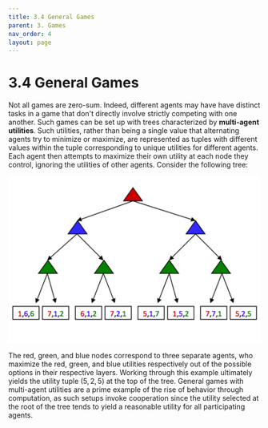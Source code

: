```yaml
---
title: 3.4 General Games
parent: 3. Games
nav_order: 4
layout: page
---
```


# 3.4 General Games

Not all games are zero-sum. Indeed, different agents may have have distinct tasks in a game that don't directly involve strictly competing with one another. Such games can be set up with trees characterized by **multi-agent utilities**. Such utilities, rather than being a single value that alternating agents try to minimize or maximize, are represented as tuples with different values within the tuple corresponding to unique utilities for different agents. Each agent then attempts to maximize their own utility at each node they control, ignoring the utilities of other agents. Consider the following tree:

![Multi-Agent Utility](../assets/images/multi-agent-utility.png)

The red, green, and blue nodes correspond to three separate agents, who maximize the red, green, and blue utilities respectively out of the possible options in their respective layers. Working through this example ultimately yields the utility tuple $(5, 2, 5)$ at the top of the tree. General games with multi-agent utilities are a prime example of the rise of behavior through computation, as such setups invoke cooperation since the utility selected at the root of the tree tends to yield a reasonable utility for all participating agents.